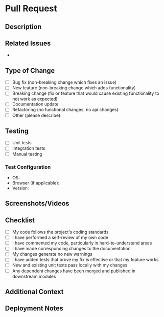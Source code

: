 # Pull Request

## Description
<!-- Provide a brief description of the changes in this PR -->

## Related Issues
<!-- List any related issues or tickets (e.g., Fixes #123) -->
- 

## Type of Change
- [ ] Bug fix (non-breaking change which fixes an issue)
- [ ] New feature (non-breaking change which adds functionality)
- [ ] Breaking change (fix or feature that would cause existing functionality to not work as expected)
- [ ] Documentation update
- [ ] Refactoring (no functional changes, no api changes)
- [ ] Other (please describe):

## Testing
<!-- Describe the tests you ran to verify your changes -->
- [ ] Unit tests
- [ ] Integration tests
- [ ] Manual testing

### Test Configuration
- OS: 
- Browser (if applicable):
- Version:

## Screenshots/Videos
<!-- Add screenshots or screen recordings if applicable -->

## Checklist
- [ ] My code follows the project's coding standards
- [ ] I have performed a self-review of my own code
- [ ] I have commented my code, particularly in hard-to-understand areas
- [ ] I have made corresponding changes to the documentation
- [ ] My changes generate no new warnings
- [ ] I have added tests that prove my fix is effective or that my feature works
- [ ] New and existing unit tests pass locally with my changes
- [ ] Any dependent changes have been merged and published in downstream modules

## Additional Context
<!-- Add any other context about the PR here -->

## Deployment Notes
<!-- Special instructions for deployment, if any -->
